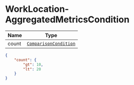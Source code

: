 
# WorkLocation-AggregatedMetricsCondition

Name        |Type      
------------|----------
count | [`ComparisonCondition`](/api/reference/data-modelsata-models/common/comparison-condition.md) 

```json
{
    "count": {
        "gt": 10,
        "lt": 20
    }
}
```
